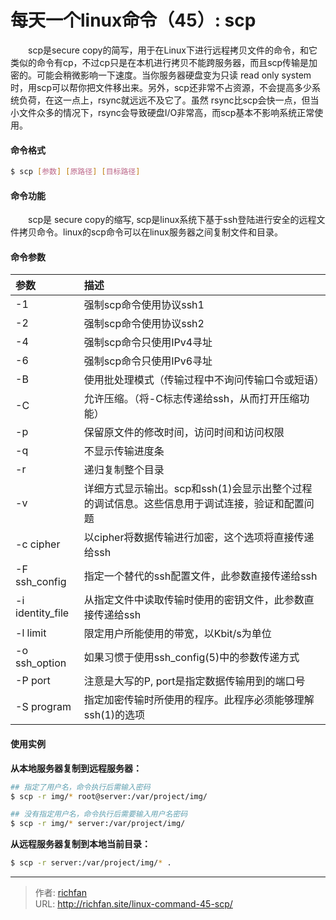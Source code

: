 # 每天一个linux命令（45）: scp

　　scp是secure copy的简写，用于在Linux下进行远程拷贝文件的命令，和它类似的命令有cp，不过cp只是在本机进行拷贝不能跨服务器，而且scp传输是加密的。可能会稍微影响一下速度。当你服务器硬盘变为只读 read only system时，用scp可以帮你把文件移出来。另外，scp还非常不占资源，不会提高多少系统负荷，在这一点上，rsync就远远不及它了。虽然 rsync比scp会快一点，但当小文件众多的情况下，rsync会导致硬盘I/O非常高，而scp基本不影响系统正常使用。
<!--more -->
#### 命令格式
```bash
$ scp [参数] [原路径] [目标路径]
```
#### 命令功能
　　scp是 secure copy的缩写, scp是linux系统下基于ssh登陆进行安全的远程文件拷贝命令。linux的scp命令可以在linux服务器之间复制文件和目录。
#### 命令参数
| 参数 | 描述     |
| :------------- | :------------- |
| -1 | 强制scp命令使用协议ssh1 |
| -2 | 强制scp命令使用协议ssh2 |
| -4 | 强制scp命令只使用IPv4寻址 |
| -6 | 强制scp命令只使用IPv6寻址 |
| -B | 使用批处理模式（传输过程中不询问传输口令或短语） |
| -C | 允许压缩。（将-C标志传递给ssh，从而打开压缩功能） |
| -p | 保留原文件的修改时间，访问时间和访问权限 |
| -q | 不显示传输进度条 |
| -r | 递归复制整个目录 |
| -v | 详细方式显示输出。scp和ssh(1)会显示出整个过程的调试信息。这些信息用于调试连接，验证和配置问题 |
| -c cipher | 以cipher将数据传输进行加密，这个选项将直接传递给ssh |
| -F ssh_config | 指定一个替代的ssh配置文件，此参数直接传递给ssh |
| -i identity_file | 从指定文件中读取传输时使用的密钥文件，此参数直接传递给ssh |
| -l limit | 限定用户所能使用的带宽，以Kbit/s为单位 |
| -o ssh_option | 如果习惯于使用ssh_config(5)中的参数传递方式 |
| -P port | 注意是大写的P, port是指定数据传输用到的端口号 |
| -S program | 指定加密传输时所使用的程序。此程序必须能够理解ssh(1)的选项 |

#### 使用实例
**从本地服务器复制到远程服务器：**
```bash
## 指定了用户名，命令执行后需输入密码
$ scp -r img/* root@server:/var/project/img/

## 没有指定用户名，命令执行后需要输入用户名密码
$ scp -r img/* server:/var/project/img/
```
**从远程服务器复制到本地当前目录：**
```bash
$ scp -r server:/var/project/img/* .
```


---

> 作者: [richfan](https://richfan.site/)  
> URL: http://richfan.site/linux-command-45-scp/  

